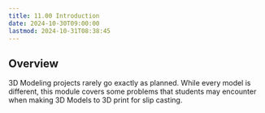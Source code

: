 ```yaml
---
title: 11.00 Introduction
date: 2024-10-30T09:00:00
lastmod: 2024-10-31T08:38:45
---
```


## Overview

3D Modeling projects rarely go exactly as planned. While every model is different, this module covers some problems that students may encounter when making 3D Models to 3D print for slip casting.
